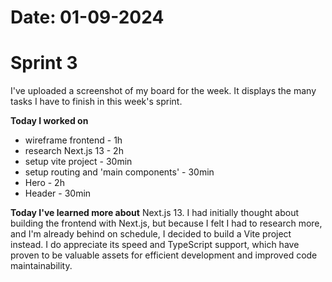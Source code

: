 # Date: 01-09-2024

# Sprint 3

I've uploaded a screenshot of my board for the week. It displays the many tasks I have to finish in this week's sprint.

**Today I worked on**
- wireframe frontend - 1h
- research Next.js 13 - 2h
- setup vite project - 30min
- setup routing and 'main components' - 30min
- Hero - 2h
- Header - 30min


**Today I've learned more about** Next.js 13. I had initially thought about building the frontend with Next.js, but because I felt I had to research more, and I'm already behind on schedule, I decided to build a Vite project instead. I do appreciate its speed and TypeScript support, which have proven to be valuable assets for efficient development and improved code maintainability.

